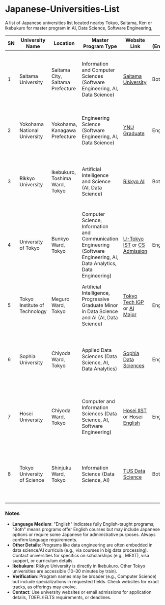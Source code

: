 # Japanese-Universities-List
A list of Japanese universities list located nearby Tokyo, Saitama, Ken or Ikebukuro for master program in AI, Data Science, Software Engineering,

| SN | University Name                | Location                          | Master Program Type                                    | Website Link                                                                 | Medium (English/Japanese/Both) | Other Details                                                                 |
|----|--------------------------------|-----------------------------------|-------------------------------------------------------|------------------------------------------------------------------------------|--------------------------------|-------------------------------------------------------------------------------|
| 1  | Saitama University            | Saitama City, Saitama Prefecture  | Information and Computer Sciences (Software Engineering, AI, Data Science) | [Saitama University](https://en.saitama-u.ac.jp/education/graduate-school-of-science-and-engineering/) | Both                           | Partially English-taught; special international admissions; contact: +81-48-858-3044 |
| 2  | Yokohama National University   | Yokohama, Kanagawa Prefecture     | Engineering Science (Software Engineering, AI, Data Science) | [YNU Graduate](https://www.ynu.ac.jp/english/academics/graduate/engineering/) | English                        | Fully English-taught; no Japanese required; scholarships available            |
| 3  | Rikkyo University             | Ikebukuro, Toshima Ward, Tokyo    | Artificial Intelligence and Science (AI, Data Science) | [Rikkyo AI](https://english.rikkyo.ac.jp/academics/graduate/artificial_intelligence_and_science.html) | Both                           | Japan’s first AI-specialized graduate school; English options; international support |
| 4  | University of Tokyo           | Bunkyo Ward, Tokyo                | Computer Science, Information and Communication Engineering (Software Engineering, AI, Data Analytics, Data Engineering) | [U-Tokyo IST](https://www.u-tokyo.ac.jp/en/academics/grad_ist.html) or [CS Admission](https://www.i.u-tokyo.ac.jp/edu/course/cs/admission_e.shtml) | English                        | English Program in IST; no Japanese required; top-ranked (#1 in Japan for software engineering) |
| 5  | Tokyo Institute of Technology | Meguro Ward, Tokyo                | Artificial Intelligence, Progressive Graduate Minor in Data Science and AI (AI, Data Science) | [Tokyo Tech IGP](https://www.titech.ac.jp/english/admissions/prospective-students/graduate-programs/igp) or [AI Major](https://www.titech.ac.jp/english/0/prospective-students/graduate-majors/ai) | English                        | Fully English-taught International Graduate Program (IGP); MEXT scholarships  |
| 6  | Sophia University             | Chiyoda Ward, Tokyo               | Applied Data Sciences (Data Science, AI, Data Analytics) | [Sophia Data Sciences](https://www.sophia.ac.jp/eng/academics/g/g_ds/) | English                        | Fully English-taught; evening classes for flexibility; open to diverse backgrounds |
| 7  | Hosei University              | Chiyoda Ward, Tokyo               | Computer and Information Sciences (Data Science, AI, Software Engineering) | [Hosei IIST](https://iist.hosei.ac.jp/) or [Hosei English](https://www.en.hosei.ac.jp/) | English                        | English-based via Institute of Integrated Science and Technology; certificates in Data Science/AI |
| 8  | Tokyo University of Science   | Shinjuku Ward, Tokyo              | Information Science (Data Science, AI)                | [TUS Data Science](https://www.tus.ac.jp/en/labo/cds.html) | Both                           | Some English courses; confirm full English track; international admissions available |

### Notes
- **Language Medium**: "English" indicates fully English-taught programs; "Both" means programs offer English courses but may include Japanese options or require some Japanese for administrative purposes. Always confirm language requirements.
- **Other Details**: Programs like data engineering are often embedded in data science/AI curricula (e.g., via courses in big data processing). Contact universities for specifics on scholarships (e.g., MEXT), visa support, or curriculum details.
- **Ikebukuro**: Rikkyo University is directly in Ikebukuro. Other Tokyo universities are accessible (10–30 minutes by train).
- **Verification**: Program names may be broader (e.g., Computer Science) but include specializations in requested fields. Check websites for exact tracks, as offerings may evolve.
- **Contact**: Use university websites or email admissions for application details, TOEFL/IELTS requirements, or deadlines.

